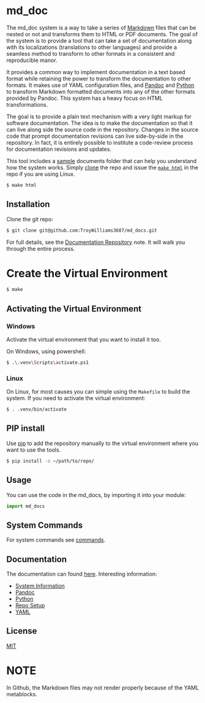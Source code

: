 # md_doc

The md_doc system is a way to take a series of [Markdown](https://pandoc.org/MANUAL.html#pandocs-markdown) files that can be nested or not and transforms them to HTML or PDF documents. The goal of the system is to provide a tool that can take a set of documentation along with its localizations (translations to other languages) and provide a seamless method to transform to other formats in a consistent and reproducible manor.

It provides a common way to implement documentation in a text based format while retaining the power to transform the documentation to other formats. It makes use of YAML configuration files, and [Pandoc](https://pandoc.org/) and [Python](https://www.python.org) to transform Markdown formatted documents into any of the other formats provided by Pandoc. This system has a heavy focus on HTML transformations.

The goal is to provide a plain text mechanism with a very light markup for software documentation. The idea is to make the documentation so that it can live along side the source code in the repository. Changes in the source code that prompt documentation revisions can live side-by-side in the repository. In fact, it is entirely possible to institute a code-review process for documentation revisions and updates.

This tool includes a [sample](en/documents) documents folder that can help you understand how the system works. Simply [clone](#installation) the repo and issue the [`make html`](en/documents/md_doc_system.md#make) in the repo if you are using Linux.

```bash
$ make html
```

## Installation

Clone the git repo:

```bash
$ git clone git@github.com:TroyWilliams3687/md_docs.git
```

For full details, see the [Documentation Repository](en/documents/repo_setup.md) note. It will walk you through the entire process.


# Create the Virtual Environment

```bash
$ make
```

## Activating the Virtual Environment

### Windows

Activate the virtual environment that you want to install it too.

On Windows, using powershell:

```bash
$ .\.venv\Scripts\activate.ps1
```

### Linux

On Linux, for most causes you can simple using the `Makefile` to build the system. If you need to activate the virtual environment:


```bash
$ . .venv/bin/activate
```

## PIP install

Use [pip](https://pip.pypa.io/en/stable/) to add the repository manually to the virtual environment where you want to use the tools.

```bash
$ pip install -e ~/path/to/repo/
```

## Usage

You can use the code in the md_docs, by importing it into your module:


```python
import md_docs
```

## System Commands

For system commands see [commands](en/documents/commands.md).

## Documentation

The documentation can found [here](en/documents/). Interesting information:

- [System Information](en/documents/md_doc_system.md)
- [Pandoc](en/documents/pandoc.md)
- [Python](en/documents/python.md)
- [Repo Setup](en/documents/repot_setup.md)
- [YAML](en/documents/yaml_configuration.md)


## License

[MIT](https://choosealicense.com/licenses/mit/)

# NOTE

In Github, the Markdown files may not render properly because of the YAML metablocks.